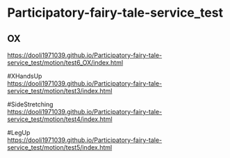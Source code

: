 # Participatory-fairy-tale-service_test



## OX  
https://dooli1971039.github.io/Participatory-fairy-tale-service_test/motion/test6_OX/index.html



#XHandsUp  
https://dooli1971039.github.io/Participatory-fairy-tale-service_test/motion/test3/index.html



#SideStretching  
https://dooli1971039.github.io/Participatory-fairy-tale-service_test/motion/test4/index.html



#LegUp  
https://dooli1971039.github.io/Participatory-fairy-tale-service_test/motion/test5/index.html
